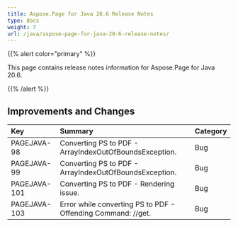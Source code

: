 ```yaml
---
title: Aspose.Page for Java 20.6 Release Notes
type: docs
weight: 7
url: /java/aspose-page-for-java-20-6-release-notes/
---
```


{{% alert color="primary" %}} 

This page contains release notes information for Aspose.Page for Java 20.6.

{{% /alert %}} 
## **Improvements and Changes**

|**Key**|**Summary**|**Category**|
| :- | :- | :- |
|PAGEJAVA-98 |Converting PS to PDF - ArrayIndexOutOfBoundsException.|Bug|
|PAGEJAVA-99|Converting PS to PDF - ArrayIndexOutOfBoundsException.|Bug|
|PAGEJAVA-101|Converting PS to PDF - Rendering issue.|Bug|
|PAGEJAVA-103|Error while converting PS to PDF - Offending Command: //get.|Bug|

